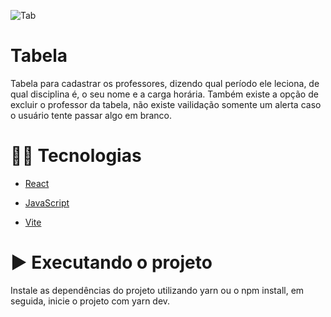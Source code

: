 ![Tab](https://user-images.githubusercontent.com/29473781/146595468-9484e705-d15d-4875-9692-2bdafd895c8b.gif)

# Tabela

Tabela para cadastrar os professores, dizendo qual período ele leciona, de qual disciplina é, o seu nome e a carga horária.
Também existe a opção de excluir o professor da tabela, não existe vailidação somente um alerta caso o usuário tente passar algo em branco.
 
# 👨‍💻 Tecnologias

- [React](https://pt-br.reactjs.org/)
 
- [JavaScript](https://www.javascript.com/)

- [Vite](https://vitejs.dev/)
 
 
# ▶️ Executando o projeto
Instale as dependências do projeto utilizando yarn ou o npm install, em seguida, inicie o projeto com yarn dev.
